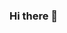 ### Hi there 👋

<!--
**David-Jimenez-Bermejo/David-Jimenez-Bermejo** is a ✨ _special_ ✨ repository because its `README.md` (this file) appears on your GitHub profile.

Here are some ideas to get you started:

- 🔭 I’m currently working on ...
- 🌱 I’m currently learning ...
- 👯 I’m looking to collaborate on ...
- 🤔 I’m looking for help with ...
- 💬 Ask me about ...
- 📫 How to reach me: ...
- 😄 Pronouns: ...
- ⚡ Fun fact: ...
-->

<!--
Cosas pendientes de aprender
- Front End: Angular/Vue/React
- Back End: Symfony/Laravel
- Lenguajes: Python/Java/Mejorar JavaScript
- Ver algo de Devops: CD/CI (Jenkins/CloudFish)
- Hacer un blog (Probar Notion, Potion (https://potion.so/), Indify (https://indify.co/), https://www.youtube.com/watch?v=wHXEqMrkpOU, https://desiremcarmona.com/ )
- Investigar y hacer cursos de Machine Learning, IA, Big Data

-->
